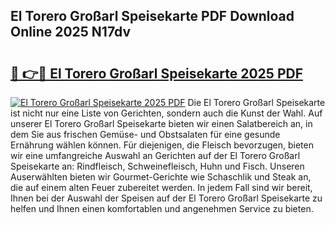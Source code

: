 ## El Torero Großarl Speisekarte PDF Download Online 2025 N17dv

# <h2><a href="http://gcb2zu.nevu.top/?p=El+Torero+Gro%c3%9farl+Speisekarte">🔗 👉🔴 El Torero Großarl Speisekarte 2025 PDF</a></h2>

[![El Torero Großarl Speisekarte 2025 PDF](https://i.imgur.com/dBaPXMq.png)](http://gcb2zu.nevu.top/?p=El+Torero+Gro%c3%9farl+Speisekarte)
Die El Torero Großarl Speisekarte ist nicht nur eine Liste von Gerichten, sondern auch die Kunst der Wahl. Auf unserer El Torero Großarl Speisekarte bieten wir einen Salatbereich an, in dem Sie aus frischen Gemüse- und Obstsalaten für eine gesunde Ernährung wählen können. Für diejenigen, die Fleisch bevorzugen, bieten wir eine umfangreiche Auswahl an Gerichten auf der El Torero Großarl Speisekarte an: Rindfleisch, Schweinefleisch, Huhn und Fisch. Unseren Auserwählten bieten wir Gourmet-Gerichte wie Schaschlik und Steak an, die auf einem alten Feuer zubereitet werden. In jedem Fall sind wir bereit, Ihnen bei der Auswahl der Speisen auf der El Torero Großarl Speisekarte zu helfen und Ihnen einen komfortablen und angenehmen Service zu bieten.
